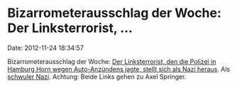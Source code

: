 Bizarrometerausschlag der Woche: Der Linksterrorist, \...
=========================================================

Date: 2012-11-24 18:34:57

Bizarrometerausschlag der Woche: [Der Linksterrorist, den die Polizei in
Hamburg Horn wegen Auto-Anzündens jagte, stellt sich als Nazi
heraus](http://www.mopo.de/polizei/taten-auf-facebook-veroeffentlicht-der-nazi-zuendler-von-horn,7730198,20902122.html).
Als [schwuler
Nazi](http://www.bild.de/regional/hamburg/brandstiftung/brandstifter-von-polizei-gefasst-27250588.bild.html).
Achtung: Beide Links gehen zu Axel Springer.
